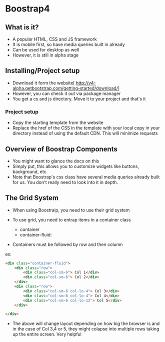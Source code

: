 # Boostrap4

## What is it?

- A popular HTML, CSS and JS framework 
- It is mobile first, so have media queries built in already
- Can be used for desktop as well
- However, it is still in alpha stage

## Installing/Project setup

- Download it form the website[ http://v4-alpha.getbootstrap.com/getting-started/download/]
- However, you can check it out via package manager 
- You get a cs and js directory. Move it to your project and that's it

### Project setup
- Copy the starting template from the website
- Replace the href of the CSS in the template with your local copy in your directory instead of using the default CDN. This will minimize requests 


## Overview of Boostrap Components

- You might want to glance the docs on this
- Simply put, this allows you to customize widgets like buttons, background, etc
- Note that Boostrap's css class have several media queries already built for us. You don't really need to look into it in depth.

## The Grid System
- When using Boostraip, you need to use their grid system
- To use grid, you need to entrap items in a container class 
    * container
    * container-fluid: 

- Containers must be followed by row and then column

ex:

```HTML
<div class="container-fluid">
    <div class="row">
        <div class="col-sm-6"> Col 1</div>
        <div class="col-sm-6"> Col 2</div>
    </div>
    <div class="row">
        <div class="col-sm-6 col-lo-4"> Col 3</div>
        <div class="col-sm-6 col-lo-4"> Col 4</div>
        <div class="col-sm-6 col-lo-12"> Col 5</div>
    </div>

</div>
```

- The above will change layout depending on how big the browser is and in the case of Col 3,4 or 5, they might colapse into multiple rows taking up the entire screen. Very helpful

